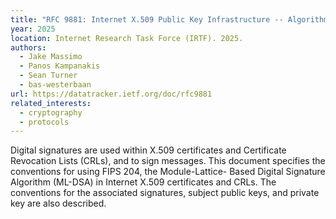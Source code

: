 ```yaml
---
title: "RFC 9881: Internet X.509 Public Key Infrastructure -- Algorithm Identifiers for the Module-Lattice-Based Digital Signature Algorithm (ML-DSA)"
year: 2025
location: Internet Research Task Force (IRTF). 2025.
authors:
  - Jake Massimo
  - Panos Kampanakis
  - Sean Turner
  - bas-westerbaan
url: https://datatracker.ietf.org/doc/rfc9881
related_interests:
  - cryptography
  - protocols
---
```


Digital signatures are used within X.509 certificates and Certificate Revocation Lists (CRLs), and to sign messages.  This document specifies the conventions for using FIPS 204, the Module-Lattice- Based Digital Signature Algorithm (ML-DSA) in Internet X.509 certificates and CRLs.  The conventions for the associated signatures, subject public keys, and private key are also described.
